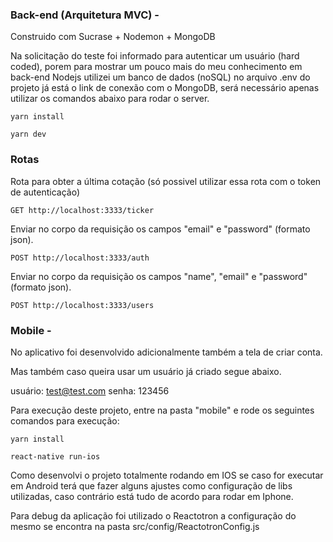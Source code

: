 ### Back-end (Arquitetura MVC) -
Construido com Sucrase + Nodemon + MongoDB

Na solicitação do teste foi informado para autenticar um usuário (hard coded), porem para mostrar um pouco mais do meu conhecimento em back-end Nodejs utilizei um banco de dados (noSQL) no arquivo .env do projeto já está o link de conexão com o MongoDB, será necessário apenas utilizar os comandos abaixo para rodar o server.

```
yarn install
```

```
yarn dev
```

### Rotas

Rota para obter a última cotação (só possivel utilizar essa rota com o token de autenticação)
```
GET http://localhost:3333/ticker
```

Enviar no corpo da requisição os campos "email" e "password" (formato json).
```
POST http://localhost:3333/auth
```

Enviar no corpo da requisição os campos "name", "email" e "password" (formato json).
```
POST http://localhost:3333/users
```

### Mobile -

No aplicativo foi desenvolvido adicionalmente também a tela de criar conta.

Mas também caso queira usar um usuário já criado segue abaixo.

usuário: test@test.com
senha: 123456

Para execução deste projeto, entre na pasta "mobile" e rode os seguintes comandos para execução:

```
yarn install
```

```
react-native run-ios
```

Como desenvolvi o projeto totalmente rodando em IOS se caso for executar em Android terá que fazer alguns ajustes como configuração de libs utilizadas, caso contrário está tudo de acordo para rodar em Iphone.

Para debug da aplicação foi utilizado o Reactotron a configuração do mesmo se encontra na pasta src/config/ReactotronConfig.js